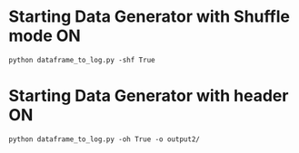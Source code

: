 # Starting Data Generator with Shuffle mode ON
```
python dataframe_to_log.py -shf True
```
# Starting Data Generator with header ON
```
python dataframe_to_log.py -oh True -o output2/
```